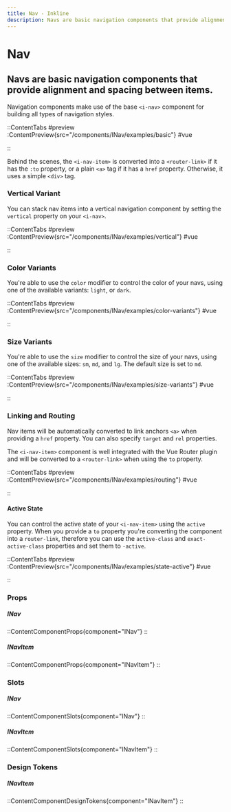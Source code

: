 ```yaml
---
title: Nav - Inkline
description: Navs are basic navigation components that provide alignment and spacing between items.
---
```


# Nav
## Navs are basic navigation components that provide alignment and spacing between items.

Navigation components make use of the base `<i-nav>` component for building all types of navigation styles. 

::ContentTabs
#preview
:ContentPreview{src="/components/INav/examples/basic"}
#vue
<!-- Autodocs{src="@inkline/inkline/components/INav/examples/basic.vue" lang="vue"} -->
::

Behind the scenes, the `<i-nav-item>` is converted into a `<router-link>` if it has the `:to` property, or a plain `<a>` tag if it has a `href` property. Otherwise, it uses a simple `<div>` tag.

### Vertical Variant
You can stack nav items into a vertical navigation component by setting the `vertical` property on your `<i-nav>`.

::ContentTabs
#preview
:ContentPreview{src="/components/INav/examples/vertical"}
#vue
<!-- Autodocs{src="@inkline/inkline/components/INav/examples/vertical.vue" lang="vue"} -->
::

### Color Variants
You're able to use the `color` modifier to control the color of your navs, using one of the available variants: `light`, or `dark`. 

::ContentTabs
#preview
:ContentPreview{src="/components/INav/examples/color-variants"}
#vue
<!-- Autodocs{src="@inkline/inkline/components/INav/examples/color-variants.vue" lang="vue"} -->
::

### Size Variants
You're able to use the `size` modifier to control the size of your navs, using one of the available sizes: `sm`, `md`, and `lg`. The default size is set to `md`.

::ContentTabs
#preview
:ContentPreview{src="/components/INav/examples/size-variants"}
#vue
<!-- Autodocs{src="@inkline/inkline/components/INav/examples/size-variants.vue" lang="vue"} -->
::

### Linking and Routing
Nav items will be automatically converted to link anchors `<a>` when providing a `href` property. You can also specify `target` and `rel` properties.

The `<i-nav-item>` component is well integrated with the Vue Router plugin and will be converted to a `<router-link>` when using the `to` property.

::ContentTabs
#preview
:ContentPreview{src="/components/INav/examples/routing"}
#vue
<!-- Autodocs{src="@inkline/inkline/components/INav/examples/routing.vue" lang="vue"} -->
::

#### Active State

You can control the active state of your `<i-nav-item>` using the `active` property. When you provide a `to` property you're converting the component into a `router-link`, therefore you can use the `active-class` and `exact-active-class` properties and set them to `-active`.

::ContentTabs
#preview
:ContentPreview{src="/components/INav/examples/state-active"}
#vue
<!-- Autodocs{src="@inkline/inkline/components/INav/examples/state-active.vue" lang="vue"} -->
::

### Props
##### INav
::ContentComponentProps{component="INav"}
::
##### INavItem
::ContentComponentProps{component="INavItem"}
::

### Slots
##### INav
::ContentComponentSlots{component="INav"}
::
##### INavItem
::ContentComponentSlots{component="INavItem"}
::

### Design Tokens
##### INavItem
::ContentComponentDesignTokens{component="INavItem"}
::
